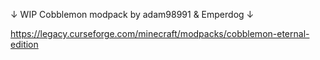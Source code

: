 ↓ WIP Cobblemon modpack by adam98991 & Emperdog ↓

https://legacy.curseforge.com/minecraft/modpacks/cobblemon-eternal-edition
